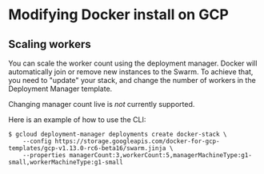 <!--[metadata]>
+++
title = "Docker for GCP"
description = "Docker for GCP"
keywords = ["iaas, gcp"]
[menu.main]
identifier="docs-gcp-scaling"
parent = "docs-gcp"
name = "Scaling"
weight="200"
+++
<![end-metadata]-->

# Modifying Docker install on GCP

## Scaling workers

You can scale the worker count using the deployment manager. Docker will automatically join or remove new instances to the Swarm.
To achieve that, you need to "update" your stack, and change the number of workers in the Deployment Manager template.

Changing manager count live is _not_ currently supported.

Here is an example of how to use the CLI:

```
$ gcloud deployment-manager deployments create docker-stack \
    --config https://storage.googleapis.com/docker-for-gcp-templates/gcp-v1.13.0-rc6-beta16/swarm.jinja \
    --properties managerCount:3,workerCount:5,managerMachineType:g1-small,workerMachineType:g1-small
```
